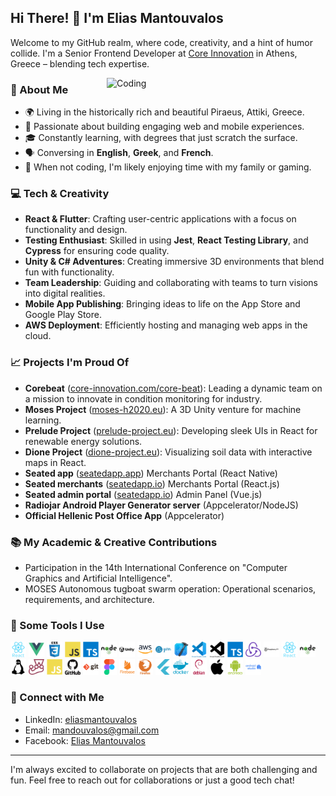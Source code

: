 <h2>Hi There! 👋 I'm Elias Mantouvalos</h2>

Welcome to my GitHub realm, where code, creativity, and a hint of humor collide. I'm a Senior Frontend Developer at [Core Innovation](https://www.core-innovation.com/) in Athens, Greece – blending tech expertise.

<img align="right" alt="Coding" width="350" src="https://media3.giphy.com/media/ZVik7pBtu9dNS/giphy.gif">

### 🌟 About Me

- 🌍 Living in the historically rich and beautiful Piraeus, Attiki, Greece.
- 💼 Passionate about building engaging web and mobile experiences.
- 🎓 Constantly learning, with degrees that just scratch the surface.
- 🗣 Conversing in **English**, **Greek**, and **French**.
- 🚀 When not coding, I'm likely enjoying time with my family or gaming.

### 💻 Tech & Creativity

- **React & Flutter**: Crafting user-centric applications with a focus on functionality and design.
- **Testing Enthusiast**: Skilled in using **Jest**, **React Testing Library**, and **Cypress** for ensuring code quality.
- **Unity & C# Adventures**: Creating immersive 3D environments that blend fun with functionality.
- **Team Leadership**: Guiding and collaborating with teams to turn visions into digital realities.
- **Mobile App Publishing**: Bringing ideas to life on the App Store and Google Play Store.
- **AWS Deployment**: Efficiently hosting and managing web apps in the cloud.

### 📈 Projects I'm Proud Of

- **Corebeat** ([core-innovation.com/core-beat](https://www.core-innovation.com/core-beat)): Leading a dynamic team on a mission to innovate in condition monitoring for industry.
- **Moses Project** ([moses-h2020.eu](https://moses-h2020.eu)): A 3D Unity venture for machine learning.
- **Prelude Project** ([prelude-project.eu](https://prelude-project.eu/)): Developing sleek UIs in React for renewable energy solutions.
- **Dione Project** ([dione-project.eu](https://dione-project.eu/)): Visualizing soil data with interactive maps in React.
- **Seated app** ([seatedapp.app](https://www.seatedapp.app/)) Merchants Portal (React Native)
- **Seated merchants** ([seatedapp.io](https://www.seatedapp.io/)) Merchants Portal (React.js)
- **Seated admin portal** ([seatedapp.io](https://www.seatedapp.io/)) Admin Panel (Vue.js)
- **Radiojar Android Player Generator server** (Appcelerator/NodeJS)
- **Official Hellenic Post Office App** (Appcelerator)

### 📚 My Academic & Creative Contributions

- Participation in the 14th International Conference on "Computer Graphics and Artificial Intelligence".
- MOSES Autonomous tugboat swarm operation: Operational scenarios, requirements, and architecture.


### 🚀 Some Tools I Use

<p align="left">
<img src="https://raw.githubusercontent.com/devicons/devicon/master/icons/react/react-original-wordmark.svg" alt="react" width="25" height="25" />
<img src="https://raw.githubusercontent.com/devicons/devicon/master/icons/vuejs/vuejs-original.svg" alt="vue" width="25" height="25" />
<img src="https://raw.githubusercontent.com/devicons/devicon/master/icons/css3/css3-original-wordmark.svg" alt="css3" width="25" height="25" />
<img src="https://raw.githubusercontent.com/devicons/devicon/master/icons/javascript/javascript-original.svg" alt="javascript" width="25" height="25" />
<img src="https://raw.githubusercontent.com/devicons/devicon/master/icons/typescript/typescript-original.svg" alt="typescript" width="25" height="25" />
<img src="https://raw.githubusercontent.com/devicons/devicon/master/icons/nodejs/nodejs-original-wordmark.svg" alt="nodejs" width="25" height="25" />
<img src="https://raw.githubusercontent.com/devicons/devicon/master/icons/unity/unity-original-wordmark.svg" alt="nodejs" width="25" height="25" />
<img src="https://raw.githubusercontent.com/github/explore/80688e429a7d4ef2fca1e82350fe8e3517d3494d/topics/aws/aws.png" alt="aws" width="25" height="25" />
<img src="https://raw.githubusercontent.com/devicons/devicon/master/icons/yarn/yarn-original-wordmark.svg" alt="aws" width="25" height="25" />
<img src="https://raw.githubusercontent.com/devicons/devicon/master/icons/xcode/xcode-original.svg" alt="aws" width="25" height="25" />
<img src="https://raw.githubusercontent.com/devicons/devicon/master/icons/vscode/vscode-original-wordmark.svg" alt="aws" width="25" height="25" />
<img src="https://raw.githubusercontent.com/devicons/devicon/master/icons/vscode/vscode-plain-wordmark.svg" alt="aws" width="25" height="25" />
<img src="https://raw.githubusercontent.com/devicons/devicon/master/icons/typescript/typescript-plain.svg" alt="aws" width="25" height="25" />
<img src="https://raw.githubusercontent.com/devicons/devicon/master/icons/redux/redux-original.svg" alt="aws" width="25" height="25" />
<img src="https://raw.githubusercontent.com/devicons/devicon/master/icons/raspberrypi/raspberrypi-line-wordmark.svg" alt="aws" width="25" height="25" />
<img src="https://raw.githubusercontent.com/devicons/devicon/master/icons/react/react-original-wordmark.svg" alt="aws" width="25" height="25" />
<img src="https://raw.githubusercontent.com/devicons/devicon/master/icons/nodejs/nodejs-original-wordmark.svg" alt="aws" width="25" height="25" />
<img src="https://raw.githubusercontent.com/devicons/devicon/master/icons/linux/linux-plain.svg" alt="aws" width="25" height="25" />
<img src="https://raw.githubusercontent.com/devicons/devicon/master/icons/jest/jest-plain.svg" alt="aws" width="25" height="25" />
<img src="https://raw.githubusercontent.com/devicons/devicon/master/icons/javascript/javascript-plain.svg" alt="aws" width="25" height="25" />
<img src="https://raw.githubusercontent.com/devicons/devicon/master/icons/github/github-original-wordmark.svg" alt="aws" width="25" height="25" />
<img src="https://raw.githubusercontent.com/devicons/devicon/master/icons/git/git-original-wordmark.svg" alt="aws" width="25" height="25" />
<img src="https://raw.githubusercontent.com/devicons/devicon/master/icons/figma/figma-original.svg" alt="aws" width="25" height="25" />
<img src="https://raw.githubusercontent.com/devicons/devicon/master/icons/firebase/firebase-plain-wordmark.svg" alt="aws" width="25" height="25" />
<img src="https://raw.githubusercontent.com/devicons/devicon/master/icons/firefox/firefox-plain-wordmark.svg" alt="aws" width="25" height="25" />
<img src="https://raw.githubusercontent.com/devicons/devicon/master/icons/flutter/flutter-plain.svg" alt="aws" width="25" height="25" />
<img src="https://raw.githubusercontent.com/devicons/devicon/master/icons/docker/docker-plain-wordmark.svg" alt="aws" width="25" height="25" />
<img src="https://raw.githubusercontent.com/devicons/devicon/master/icons/debian/debian-plain-wordmark.svg" alt="aws" width="25" height="25" />
<img src="https://raw.githubusercontent.com/devicons/devicon/master/icons/apple/apple-original.svg" alt="aws" width="25" height="25" />
<img src="https://raw.githubusercontent.com/devicons/devicon/master/icons/android/android-plain-wordmark.svg" alt="aws" width="25" height="25" />
<img src="https://raw.githubusercontent.com/devicons/devicon/master/icons/androidstudio/androidstudio-plain-wordmark.svg" alt="aws" width="25" height="25" />
</p>

### 📡 Connect with Me

- LinkedIn: [eliasmantouvalos](https://www.linkedin.com/in/eliasmantouvalos-76963b22)
- Email: [mandouvalos@gmail.com](mailto:mandouvalos@gmail.com)
- Facebook: [Elias Mantouvalos](https://www.facebook.com/mandouvalos)

---

I'm always excited to collaborate on projects that are both challenging and fun. Feel free to reach out for collaborations or just a good tech chat!
